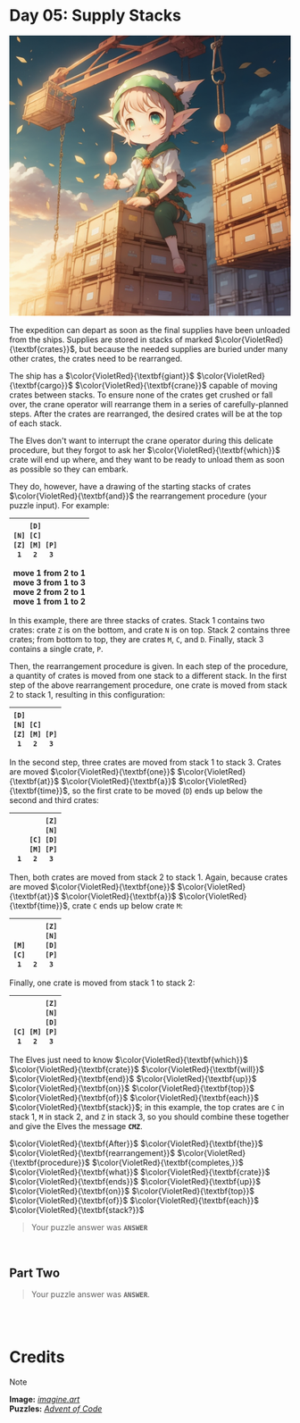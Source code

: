 # Day 05: Supply Stacks

<img src=https://github.com/Kyros0718/Advent_of_Code/blob/main/Media/2022/baby%20elf%20sitting%20on%20crates.png>

The expedition can depart as soon as the final supplies have been unloaded from the ships. Supplies are stored in stacks of marked $\color{VioletRed}{\textbf{crates}}$, but because the needed supplies are buried under many other crates, the crates need to be rearranged.

The ship has a $\color{VioletRed}{\textbf{giant}}$ $\color{VioletRed}{\textbf{cargo}}$ $\color{VioletRed}{\textbf{crane}}$ capable of moving crates between stacks. To ensure none of the crates get crushed or fall over, the crane operator will rearrange them in a series of carefully-planned steps. After the crates are rearranged, the desired crates will be at the top of each stack.

The Elves don't want to interrupt the crane operator during this delicate procedure, but they forgot to ask her $\color{VioletRed}{\textbf{which}}$ crate will end up where, and they want to be ready to unload them as soon as possible so they can embark.

They do, however, have a drawing of the starting stacks of crates $\color{VioletRed}{\textbf{and}}$ the rearrangement procedure (your puzzle input). For example:

| `     [D]     `<br>`[N] [C]    `<br>`[Z] [M] [P]`<br>`  1   2   3  `<br><br>move 1 from 2 to 1<br>move 3 from 1 to 3<br>move 2 from 2 to 1<br>move 1 from 1 to 2 |
| :--- |

In this example, there are three stacks of crates. Stack 1 contains two crates: crate `Z` is on the bottom, and crate `N` is on top. Stack 2 contains three crates; from bottom to top, they are crates `M`, `C`, and `D`. Finally, stack 3 contains a single crate, `P`.

Then, the rearrangement procedure is given. In each step of the procedure, a quantity of crates is moved from one stack to a different stack. In the first step of the above rearrangement procedure, one crate is moved from stack 2 to stack 1, resulting in this configuration:

|`[D]        `<br>`[N] [C]    `<br>`[Z] [M] [P]`<br>`  1   2   3  ` |
| --- |

In the second step, three crates are moved from stack 1 to stack 3. Crates are moved $\color{VioletRed}{\textbf{one}}$ $\color{VioletRed}{\textbf{at}}$ $\color{VioletRed}{\textbf{a}}$ $\color{VioletRed}{\textbf{time}}$, so the first crate to be moved (`D`) ends up below the second and third crates:

| `        [Z]`<br>`        [N]`<br>`    [C] [D]`<br>`    [M] [P]`<br>`  1   2   3  ` |
| --- |

Then, both crates are moved from stack 2 to stack 1. Again, because crates are moved $\color{VioletRed}{\textbf{one}}$ $\color{VioletRed}{\textbf{at}}$ $\color{VioletRed}{\textbf{a}}$ $\color{VioletRed}{\textbf{time}}$, crate `C` ends up below crate `M`:

| `        [Z]`<br>`        [N]`<br>`[M]     [D]`<br>`[C]     [P]`<br>`  1   2   3  ` |
| --- |

Finally, one crate is moved from stack 1 to stack 2:

| `        [Z]`<br>`        [N]`<br>`        [D]`<br>`[C] [M] [P]`<br>`  1   2   3  ` |
| --- |

The Elves just need to know $\color{VioletRed}{\textbf{which}}$ $\color{VioletRed}{\textbf{crate}}$ $\color{VioletRed}{\textbf{will}}$ $\color{VioletRed}{\textbf{end}}$ $\color{VioletRed}{\textbf{up}}$ $\color{VioletRed}{\textbf{on}}$ $\color{VioletRed}{\textbf{top}}$ $\color{VioletRed}{\textbf{of}}$ $\color{VioletRed}{\textbf{each}}$ $\color{VioletRed}{\textbf{stack}}$; in this example, the top crates are `C` in stack 1, `M` in stack 2, and `Z` in stack 3, so you should combine these together and give the Elves the message **`CMZ`**.

$\color{VioletRed}{\textbf{After}}$ $\color{VioletRed}{\textbf{the}}$ $\color{VioletRed}{\textbf{rearrangement}}$ $\color{VioletRed}{\textbf{procedure}}$ $\color{VioletRed}{\textbf{completes,}}$ $\color{VioletRed}{\textbf{what}}$ $\color{VioletRed}{\textbf{crate}}$ $\color{VioletRed}{\textbf{ends}}$ $\color{VioletRed}{\textbf{up}}$ $\color{VioletRed}{\textbf{on}}$ $\color{VioletRed}{\textbf{top}}$ $\color{VioletRed}{\textbf{of}}$ $\color{VioletRed}{\textbf{each}}$ $\color{VioletRed}{\textbf{stack?}}$

> Your puzzle answer was **`ANSWER`**

<br>

##  Part Two


> Your puzzle answer was **`ANSWER`**.

<br>
<br>

# Credits

> [!NOTE]  
> **Image:** [_imagine.art_](https://www.imagine.art/)<br>
> **Puzzles:** [_Advent of Code_](https://adventofcode.com/)





